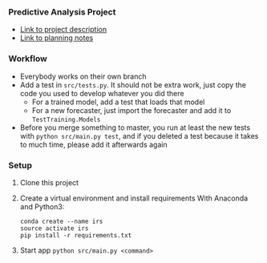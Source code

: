 ### Predictive Analysis Project
- [Link to project description](https://kaggle.com/c/rossmann-store-sales/data)
- [Link to planning notes](https://drive.google.com/drive/folders/1LPEJu1_YDCzkdOEA4zpZfkf7RXBGHftR)

### Workflow
- Everybody works on their own branch
- Add a test in `src/tests.py`. It should not be extra work, just copy the code you used to develop whatever you did there
    - For a trained model, add a test that loads that model
    - For a new forecaster, just import the forecaster and add it to `TestTraining.Models`
- Before you merge something to master, you run at least the new tests with `python src/main.py test`,
 and if you deleted a test because it takes to much time, please add it afterwards again

### Setup
1. Clone this project
2. Create a virtual environment and install requirements
With Anaconda and Python3:

    ```
    conda create --name irs
    source activate irs
    pip install -r requirements.txt
    ```

3. Start app `python src/main.py <command>`